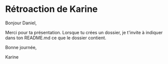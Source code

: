 # Rétroaction de Karine

Bonjour Daniel,

Merci pour ta présentation. Lorsque tu crées un dossier, je t'invite à indiquer dans ton README.md ce que le dossier contient. 

Bonne journée,

Karine
